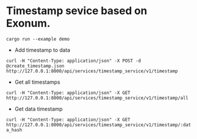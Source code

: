 # Timestamp sevice based on Exonum.

`cargo run --example demo`

* Add timestamp to data

`curl -H "Content-Type: application/json" -X POST -d @create_timestamp.json http://127.0.0.1:8000/api/services/timestamp_service/v1/timestamp`

* Get all timestamps

`curl -H "Content-Type: application/json" -X GET http://127.0.0.1:8000/api/services/timestamp_service/v1/timestamp/all`

* Get data timestamp

`curl -H "Content-Type: application/json" -X GET http://127.0.0.1:8000/api/services/timestamp_service/v1/timestamp/:data_hash`
